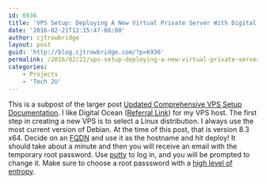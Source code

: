 ```yaml
---
id: 6936
title: 'VPS Setup: Deploying A New Virtual Private Server With Digital Ocean'
date: '2016-02-21T12:15:47-08:00'
author: cjtrowbridge
layout: post
guid: 'http://blog.cjtrowbridge.com/?p=6936'
permalink: /2016/02/21/vps-setup-deploying-a-new-virtual-private-server-with-digital-ocean/
categories:
    - Projects
    - 'Tech 2U'
---
```


This is a subpost of the larger post [Updated Comprehensive VPS Setup Documentation](https://blog.cjtrowbridge.com/2016/02/21/updated-comprehensive-vps-setup-documentation/). I like Digital Ocean ([Referral Link](https://m.do.co/c/ecb56e953504)) for my VPS host. The first step in creating a new VPS is to select a Linux distribution. I always use the most current version of Debian. At the time of this post, that is version 8.3 x64. Decide on an [FQDN](https://en.wikipedia.org/wiki/Fully_qualified_domain_name) and use it as the hostname and hit deploy! It should take about a minute and then you will receive an email with the temporary root password. Use [putty](http://www.putty.org/) to log in, and you will be prompted to change it. Make sure to choose a root passsword with a [high level of entropy](https://xkcd.com/936/).